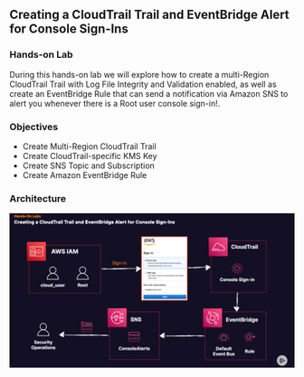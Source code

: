## Creating a CloudTrail Trail and EventBridge Alert for Console Sign-Ins

### Hands-on Lab

During this hands-on lab we will explore how to create a multi-Region CloudTrail Trail with Log File Integrity and Validation enabled, as well as create an EventBridge Rule that can send a notification via Amazon SNS to alert you whenever there is a Root user console sign-in!.

### Objectives

- Create Multi-Region CloudTrail Trail
- Create CloudTrail-specific KMS Key
- Create SNS Topic and Subscription
- Create Amazon EventBridge Rule

### Architecture
![alt text](https://github.com/TristanLinoD/AWS/blob/main/CloudTrailAndEventBridgeAlertConsoleSign-Ins/Architectures/CloudTrailAndEventBridgeAlertConsoleSignIns.png)

